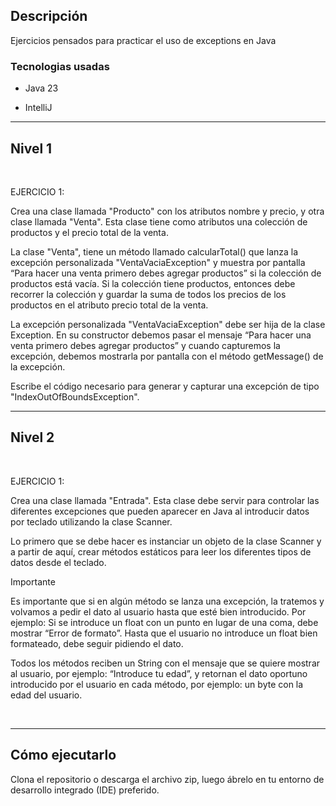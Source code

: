 
## Descripción

Ejercicios pensados para practicar el uso de exceptions en Java

### Tecnologias usadas

- Java 23

- IntelliJ


***

## Nivel 1

<br>

EJERCICIO 1:

Crea una clase llamada "Producto" con los atributos nombre y precio, y otra clase llamada "Venta". Esta clase tiene como atributos una colección de productos y el precio total de la venta.

La clase "Venta", tiene un método llamado calcularTotal() que lanza la excepción personalizada "VentaVaciaException" y muestra por pantalla “Para hacer una venta primero debes agregar productos” si la colección de productos está vacía. Si la colección tiene productos, entonces debe recorrer la colección y guardar la suma de todos los precios de los productos en el atributo precio total de la venta.

La excepción personalizada "VentaVaciaException" debe ser hija de la clase Exception. En su constructor debemos pasar el mensaje “Para hacer una venta primero debes agregar productos” y cuando capturemos la excepción, debemos mostrarla por pantalla con el método getMessage() de la excepción.

Escribe el código necesario para generar y capturar una excepción de tipo "IndexOutOfBoundsException".

***

## Nivel 2

<br>

EJERCICIO 1:

Crea una clase llamada "Entrada". Esta clase debe servir para controlar las diferentes excepciones que pueden aparecer en Java al introducir datos por teclado utilizando la clase Scanner.

Lo primero que se debe hacer es instanciar un objeto de la clase Scanner y a partir de aquí, crear métodos estáticos para leer los diferentes tipos de datos desde el teclado.

Importante

Es importante que si en algún método se lanza una excepción, la tratemos y volvamos a pedir el dato al usuario hasta que esté bien introducido. Por ejemplo: Si se introduce un float con un punto en lugar de una coma, debe mostrar “Error de formato”. Hasta que el usuario no introduce un float bien formateado, debe seguir pidiendo el dato.

Todos los métodos reciben un String con el mensaje que se quiere mostrar al usuario, por ejemplo: “Introduce tu edad”, y retornan el dato oportuno introducido por el usuario en cada método, por ejemplo: un byte con la edad del usuario.

<br>


***


## Cómo ejecutarlo
Clona el repositorio o descarga el archivo zip, luego ábrelo en tu entorno de desarrollo integrado (IDE) preferido.
